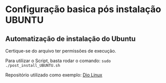 # Configuração basica pós instalação UBUNTU
## Automatização de instalação do Ubuntu

Certique-se do arquivo ter permissões de execução.

Para utilizar o Script, basta rodar o comando:
`sudo ./post_install_UBUNTU.sh`

Repositório utilizado como exemplo:
[Dio Linux](https://github.com/Diolinux/gabrielworkstation)
